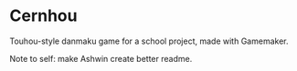 Cernhou
=======

Touhou-style danmaku game for a school project, made with Gamemaker.

Note to self: make Ashwin create better readme.
